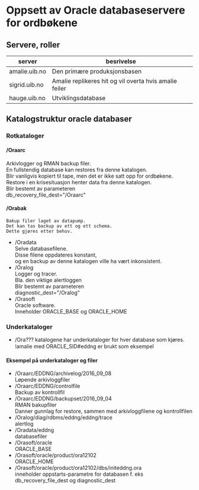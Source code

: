 # Oppsett av Oracle databaseservere for ordbøkene
## Servere, roller

server       |besrivelse
-------------|----------
amalie.uib.no|Den primære produksjonsbasen
sigrid.uib.no|Amalie replikeres hit og vil overta hvis amalie feiler
hauge.uib.no |Utviklingsdatabase
  
## Katalogstruktur oracle databaser
### Rotkataloger
#### /Oraarc
Arkivlogger og RMAN backup filer.  
En fullstendig database kan restores fra denne katalogen.  
Blir vanligvis kopiert til tape, men det er ikke satt opp for ordbøkene.  
Restore i en krisesituasjon henter data fra denne katalogen.  
Blir bestemt av parameteren  
db_recovery_file_dest="/Oraarc"  

#### /Orabak  
    Bakup filer laget av datapump.  
    Det kan tas backup av ett og ett schema.  
    Dette gjøres etter behov.
    
* /Oradata  
    Selve databasefilene.  
    Disse filene oppdateres konstant,  
    og en backup av denne katalogen ville ha vært inkonsistent.  
* /Oralog  
    Logger og tracer.  
    Bla. den viktige alertloggen  
    Blir bestemt av parameteren  
    diagnostic_dest="/Oralog"  
* /Orasoft  
    Oracle software.  
    Inneholder ORACLE_BASE og ORACLE_HOME  
  
### Underkataloger
* /Ora??? 
    katalogene har underkataloger for hver database som kjøres.  
    ⁞amalie med ORACLE_SID#eddng er brukt som eksempel  
  
#### Eksempel på underkataloger og filer
* /Oraarc/EDDNG/archivelog/2016_09_08  
    Løpende arkivloggfiler  
* /Oraarc/EDDNG/controlfile  
    Backup av kontrollfil  
* /Oraarc/EDDNG/backupset/2016_09_04  
    RMAN bakupfiler  
    Danner gunnlag for restore, sammen med arkivloggfilene og kontrollfilen  
* /Oralog/diag/rdbms/eddng/eddng/trace  
    alertlog  
* /Oradata/eddng  
    databasefiler  
* /Orasoft/oracle  
    ORACLE_BASE  
* /Orasoft/oracle/product/ora12102  
    ORACLE_HOME  
* /Orasoft/oracle/product/ora12102/dbs/initeddng.ora  
    inneholder oppstarts-parametre for databasen f. eks  
    db_recovery_file_dest og diagnostic_dest  
